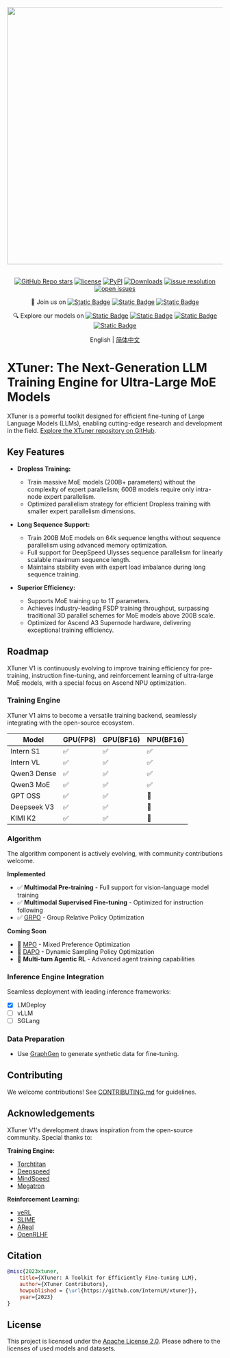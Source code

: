 <div align="center">
  <img src="https://github.com/InternLM/lmdeploy/assets/36994684/0cf8d00f-e86b-40ba-9b54-dc8f1bc6c8d8" width="600"/>
  <br /><br />

[![GitHub Repo stars](https://img.shields.io/github/stars/InternLM/xtuner?style=social)](https://github.com/InternLM/xtuner/stargazers)
[![license](https://img.shields.io/github/license/InternLM/xtuner.svg)](https://github.com/InternLM/xtuner/blob/main/LICENSE)
[![PyPI](https://img.shields.io/pypi/v/xtuner)](https://pypi.org/project/xtuner/)
[![Downloads](https://static.pepy.tech/badge/xtuner)](https://pypi.org/project/xtuner/)
[![issue resolution](https://img.shields.io/github/issues-closed-raw/InternLM/xtuner)](https://github.com/InternLM/xtuner/issues)
[![open issues](https://img.shields.io/github/issues-raw/InternLM/xtuner)](https://github.com/InternLM/xtuner/issues)

👋 Join us on
[![Static Badge](https://img.shields.io/badge/-grey?style=social&logo=wechat&label=WeChat)](https://cdn.vansin.top/internlm/xtuner.jpg)
[![Static Badge](https://img.shields.io/badge/-grey?style=social&logo=twitter&label=Twitter)](https://twitter.com/intern_lm)
[![Static Badge](https://img.shields.io/badge/-grey?style=social&logo=discord&label=Discord)](https://discord.gg/xa29JuW87d)

🔍 Explore our models on
[![Static Badge](https://img.shields.io/badge/-gery?style=social&label=🤗%20Huggingface)](https://huggingface.co/xtuner)
[![Static Badge](https://img.shields.io/badge/-gery?style=social&label=🤖%20ModelScope)](https://www.modelscope.cn/organization/xtuner)
[![Static Badge](https://img.shields.io/badge/-gery?style=social&label=🧰%20OpenXLab)](https://openxlab.org.cn/usercenter/xtuner)
[![Static Badge](https://img.shields.io/badge/-gery?style=social&label=🧠%20WiseModel)](https://www.wisemodel.cn/organization/xtuner)

English | [简体中文](README_zh-CN.md)
</div>

# XTuner: The Next-Generation LLM Training Engine for Ultra-Large MoE Models

XTuner is a powerful toolkit designed for efficient fine-tuning of Large Language Models (LLMs), enabling cutting-edge research and development in the field.  [Explore the XTuner repository on GitHub](https://github.com/InternLM/xtuner).

## Key Features

*   **Dropless Training:**

    *   Train massive MoE models (200B+ parameters) without the complexity of expert parallelism; 600B models require only intra-node expert parallelism.
    *   Optimized parallelism strategy for efficient Dropless training with smaller expert parallelism dimensions.

*   **Long Sequence Support:**

    *   Train 200B MoE models on 64k sequence lengths without sequence parallelism using advanced memory optimization.
    *   Full support for DeepSpeed Ulysses sequence parallelism for linearly scalable maximum sequence length.
    *   Maintains stability even with expert load imbalance during long sequence training.

*   **Superior Efficiency:**

    *   Supports MoE training up to 1T parameters.
    *   Achieves industry-leading FSDP training throughput, surpassing traditional 3D parallel schemes for MoE models above 200B scale.
    *   Optimized for Ascend A3 Supernode hardware, delivering exceptional training efficiency.

## Roadmap

XTuner V1 is continuously evolving to improve training efficiency for pre-training, instruction fine-tuning, and reinforcement learning of ultra-large MoE models, with a special focus on Ascend NPU optimization.

### Training Engine

XTuner V1 aims to become a versatile training backend, seamlessly integrating with the open-source ecosystem.

|   Model    |  GPU(FP8) | GPU(BF16)| NPU(BF16) |
|------------|-----------|----------|-----------|
| Intern S1  |    ✅     |    ✅    |    ✅     |
| Intern VL  |    ✅     |    ✅    |    ✅     |
| Qwen3 Dense|    ✅     |    ✅    |    ✅     |
| Qwen3 MoE  |    ✅     |    ✅    |    ✅     |
| GPT OSS    |    ✅     |    ✅    |    🚧     |
| Deepseek V3|    ✅     |    ✅    |    🚧     |
| KIMI K2    |    ✅     |    ✅    |    🚧     |

### Algorithm

The algorithm component is actively evolving, with community contributions welcome.

**Implemented**

*   ✅ **Multimodal Pre-training** - Full support for vision-language model training
*   ✅ **Multimodal Supervised Fine-tuning** - Optimized for instruction following
*   ✅ [GRPO](https://arxiv.org/pdf/2402.03300) - Group Relative Policy Optimization

**Coming Soon**

*   🔄 [MPO](https://arxiv.org/pdf/2411.10442) - Mixed Preference Optimization
*   🔄 [DAPO](https://arxiv.org/pdf/2503.14476) - Dynamic Sampling Policy Optimization
*   🔄 **Multi-turn Agentic RL** - Advanced agent training capabilities

### Inference Engine Integration

Seamless deployment with leading inference frameworks:

*   [x] LMDeploy
*   [ ] vLLM
*   [ ] SGLang

### Data Preparation

*   Use [GraphGen](https://github.com/open-sciencelab/GraphGen) to generate synthetic data for fine-tuning.

## Contributing

We welcome contributions!  See [CONTRIBUTING.md](.github/CONTRIBUTING.md) for guidelines.

## Acknowledgements

XTuner V1's development draws inspiration from the open-source community.  Special thanks to:

**Training Engine:**

*   [Torchtitan](https://github.com/pytorch/torchtitan)
*   [Deepspeed](https://github.com/deepspeedai/DeepSpeed)
*   [MindSpeed](https://gitee.com/ascend/MindSpeed)
*   [Megatron](https://github.com/NVIDIA/Megatron-LM)

**Reinforcement Learning:**

*   [veRL](https://github.com/volcengine/verl)
*   [SLIME](https://github.com/THUDM/slime)
*   [AReal](https://github.com/inclusionAI/AReaL)
*   [OpenRLHF](https://github.com/OpenRLHF/OpenRLHF)

## Citation

```bibtex
@misc{2023xtuner,
    title={XTuner: A Toolkit for Efficiently Fine-tuning LLM},
    author={XTuner Contributors},
    howpublished = {\url{https://github.com/InternLM/xtuner}},
    year={2023}
}
```

## License

This project is licensed under the [Apache License 2.0](LICENSE).  Please adhere to the licenses of used models and datasets.